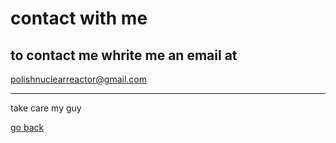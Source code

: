 # contact with me
## to contact me whrite me an email at 
<polishnuclearreactor@gmail.com>

---

take care my guy

[go back](https://n1ght-f0x.github.io/N1ght/)
